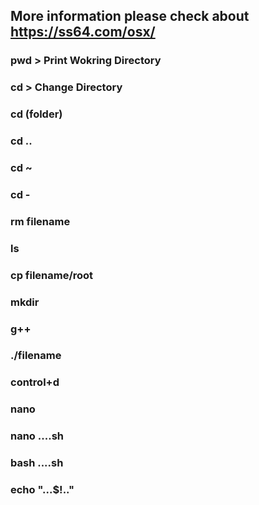 ## More information please check about https://ss64.com/osx/
### pwd       >&nbsp;Print Wokring Directory
### cd    >&nbsp;Change Directory
### cd (folder)
### cd ..
### cd ~
### cd -
### rm filename
### ls
### cp filename/root
### mkdir
### g++
### ./filename
### control+d
### nano
### nano ....sh
### bash ....sh
### echo "...$!.."

